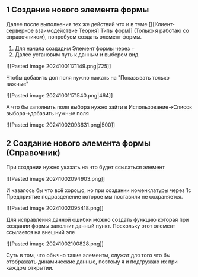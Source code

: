 ## 1 Создание нового элемента формы

Далее после выполнения тех же действий что и в теме [[[Клиент-серверное взаимодействие Теория] Типы форм]] (Только я работаю со справочником), попробуем создать элемент формы.

1) Для начала создадим Элемент формы через +
2) Далее установим путь к данным и выберем вид

![[Pasted image 20241001171149.png|725]]
  
Чтобы добавить доп поля нужно нажать на "Показывать только важные"

![[Pasted image 20241001171540.png|464]]

А что бы заполнить поля выбора нужно зайти в Использование->Список выбора->добавить нужные поля

![[Pasted image 20241002093631.png|500]]

## 2 Создание нового элемента формы (Справочник)

При создании нужно указать на что будет ссылаться элемент

![[Pasted image 20241002094903.png]]

И казалось бы что всё хорошо, но при создании номенклатуры через 1с Предприятие подразделение которое мы поставили не сохраняется.

![[Pasted image 20241002095418.png]]

Для исправления данной ошибки можно создать функцию которая при создании формы заполнит данный пункт. Поскольку этот элемент ссылается на внешний эле

![[Pasted image 20241002100828.png]]

Суть в том, что обычно такие элементы, служат для того что бы отображать динамические данные, поэтому я и подгружаю их при каждом открытии.

